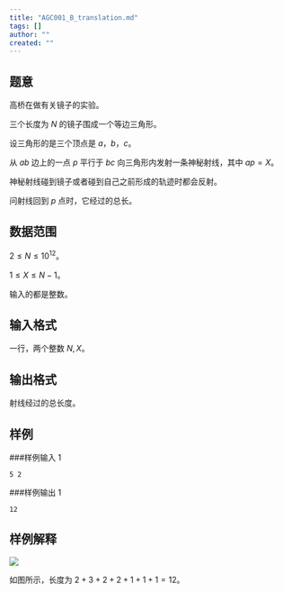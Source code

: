 ```yaml
---
title: "AGC001_B_translation.md"
tags: []
author: ""
created: ""
---
```


## 题意

高桥在做有关镜子的实验。      

三个长度为 $N$ 的镜子围成一个等边三角形。     

设三角形的是三个顶点是 $a$，$b$，$c$。

从 $ab$ 边上的一点 $p$ 平行于 $bc$ 向三角形内发射一条神秘射线，其中 $ap=X$。

 神秘射线碰到镜子或者碰到自己之前形成的轨迹时都会反射。

问射线回到 $p$ 点时，它经过的总长。

## 数据范围

$2\le N\le 10^{12}$。

$1\le X\le N-1$。

输入的都是整数。

## 输入格式

一行，两个整数 $N,X$。

## 输出格式

射线经过的总长度。

## 样例

###样例输入 1

```
5 2
```

###样例输出 1

```
12
```

## 样例解释

![](https://img.atcoder.jp/agc/001/Gg9pvPKw/btriangle.png)



如图所示，长度为 $2+3+2+2+1+1+1=12$。

